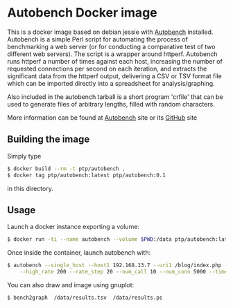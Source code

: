 
Autobench Docker image
===============

This is a docker image based on debian jessie with [Autobench](http://www.xenoclast.org/autobench/) installed. Autobench is a simple Perl script for automating the process of benchmarking a web server (or for conducting a comparative test of two different web servers). The script is a wrapper around httperf. Autobench runs httperf a number of times against each host, increasing the number of requested connections per second on each iteration, and extracts the significant data from the httperf output, delivering a CSV or TSV format file which can be imported directly into a spreadsheet for analysis/graphing.

Also included in the autobench tarball is a short program 'crfile' that can be used to generate files of arbitrary lengths, filled with random characters.

More information can be found at [Autobench](http://www.xenoclast.org/autobench/) site or its [GitHub](https://github.com/menavaur/Autobench) site

## Building the image

Simply type

```bash
$ docker build --rm -t ptp/autobench .
$ docker tag ptp/autobench:latest ptp/autobench:0.1
```

in this directory.

## Usage

Launch a docker instance exporting a volume:

```bash
$ docker run -ti --name autobench --volume $PWD:/data ptp/autobench:latest /bin/bash
```

Once inside the container, launch autobench with:

```bash
$ autobench --single_host --host1 192.168.13.7 --uri1 /blog/index.php --quiet --low_rate 20 \
    --high_rate 200 --rate_step 20 --num_call 10 --num_conn 5000 --timeout 5 --file /data/results.tsv
```

You can also draw and image using gnuplot:

```bash
$ bench2graph  /data/results.tsv  /data/results.ps
```

